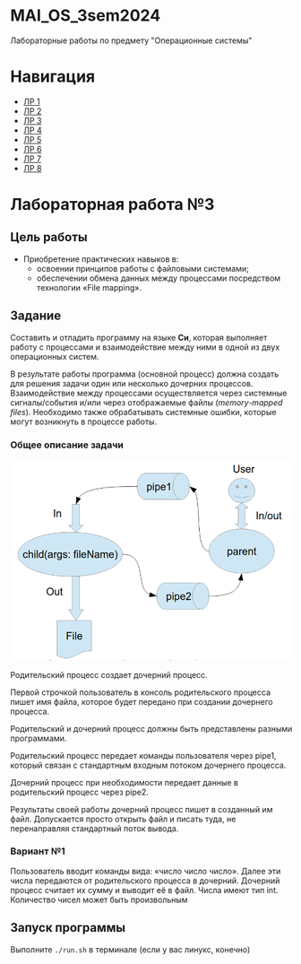 # MAI_OS_3sem2024
Лабораторные работы по предмету "Операционные системы"

# Навигация
- [ЛР 1](https://github.com/Matvey26/MAI_OS_3sem2024/tree/lab1)
- [ЛР 2](https://github.com/Matvey26/MAI_OS_3sem2024/tree/lab2)
- [ЛР 3](https://github.com/Matvey26/MAI_OS_3sem2024/tree/lab3)
- [ЛР 4](https://github.com/Matvey26/MAI_OS_3sem2024/tree/lab4)
- [ЛР 5](https://github.com/Matvey26/MAI_OS_3sem2024/tree/lab5)
- [ЛР 6](https://github.com/Matvey26/MAI_OS_3sem2024/tree/lab6)
- [ЛР 7](https://github.com/Matvey26/MAI_OS_3sem2024/tree/lab7)
- [ЛР 8](https://github.com/Matvey26/MAI_OS_3sem2024/tree/lab8)

# Лабораторная работа №3

## Цель работы

- Приобретение практических навыков в:
  - освоении принципов работы с файловыми системами;
  - обеспечении обмена данных между процессами посредством технологии «File mapping».

## Задание

Составить и отладить программу на языке **Си**, которая выполняет работу с процессами и взаимодействие между ними в одной из двух операционных систем. 

В результате работы программа (основной процесс) должна создать для решения задачи один или несколько дочерних процессов. Взаимодействие между процессами осуществляется через системные сигналы/события и/или через отображаемые файлы (*memory-mapped files*). Необходимо также обрабатывать системные ошибки, которые могут возникнуть в процессе работы.


### Общее описание задачи 

![Иллюстрация к задаче](img/image.png)

Родительский процесс создает дочерний процесс.

Первой строчкой пользователь в консоль родительского процесса пишет имя файла, которое будет передано при создании дочернего процесса.

Родительский и дочерний процесс должны быть представлены разными программами.

Родительский процесс передает команды пользователя через pipe1, который связан с стандартным входным потоком дочернего процесса.

Дочерний процесс при необходимости передает данные в родительский процесс через pipe2.

Результаты своей работы дочерний процесс пишет в созданный им файл. Допускается просто открыть файл и писать туда, не перенаправляя стандартный поток вывода.

### Вариант №1

Пользователь вводит команды вида: «число число число<endline>». Далее эти числа передаются от родительского процесса в дочерний. Дочерний процесс считает их сумму и выводит её в файл. Числа имеют тип int. Количество чисел может быть произвольным

## Запуск программы

Выполните `./run.sh` в терминале (если у вас линукс, конечно)